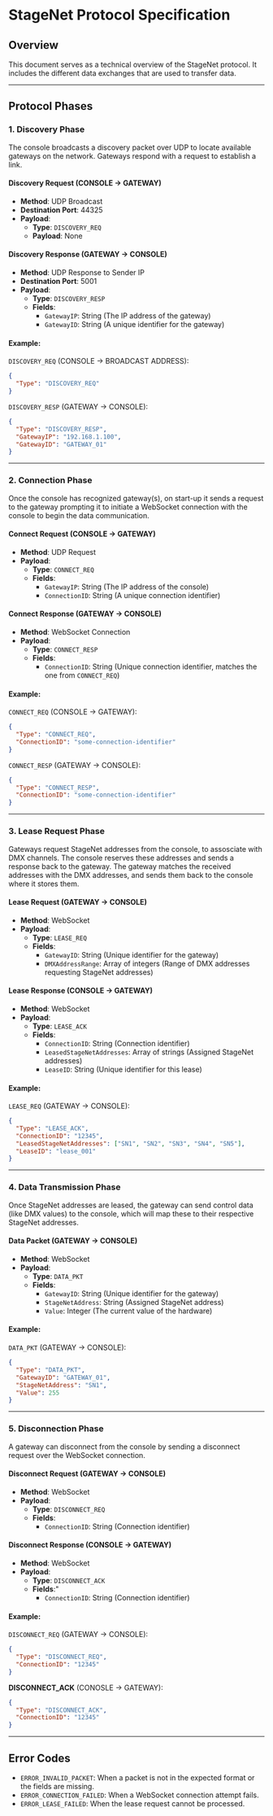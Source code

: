# StageNet Protocol Specification

## Overview
This document serves as a technical overview of the StageNet protocol. It includes the different data exchanges that are used to transfer data.

---

## Protocol Phases

### 1. Discovery Phase
The console broadcasts a discovery packet over UDP to locate available gateways on the network. Gateways respond with a request to establish a link.

#### **Discovery Request (CONSOLE → GATEWAY)**
- **Method**: UDP Broadcast
- **Destination Port**: 44325
- **Payload**:
  - **Type**: `DISCOVERY_REQ`
  - **Payload**: None

#### **Discovery Response (GATEWAY → CONSOLE)**
- **Method**: UDP Response to Sender IP
- **Destination Port**: 5001
- **Payload**:
  - **Type**: `DISCOVERY_RESP`
  - **Fields**:
    - `GatewayIP`: String (The IP address of the gateway)
    - `GatewayID`: String (A unique identifier for the gateway)

#### Example:
`DISCOVERY_REQ` (CONSOLE → BROADCAST ADDRESS):

```json
{
  "Type": "DISCOVERY_REQ"
}
```

`DISCOVERY_RESP` (GATEWAY → CONSOLE):
```json
{
  "Type": "DISCOVERY_RESP",
  "GatewayIP": "192.168.1.100",
  "GatewayID": "GATEWAY_01"
}
```

---

### 2. Connection Phase

Once the console has recognized gateway(s), on start-up it sends a request to the gateway prompting it to initiate a WebSocket connection with the console to begin the data communication.

#### **Connect Request (CONSOLE → GATEWAY)**
- **Method**: UDP Request
- **Payload**:
  - **Type**: `CONNECT_REQ`
  - **Fields**:
    - `GatewayIP`: String (The IP address of the console)
    - `ConnectionID`: String (A unique connection identifier)

#### **Connect Response (GATEWAY → CONSOLE)**
- **Method**: WebSocket Connection
- **Payload**:
  - **Type**: `CONNECT_RESP`
  - **Fields**:
    - `ConnectionID`: String (Unique connection identifier, matches the one from `CONNECT_REQ`)

#### Example:
`CONNECT_REQ` (CONSOLE → GATEWAY):

```json
{
  "Type": "CONNECT_REQ",
  "ConnectionID": "some-connection-identifier"
}
```

`CONNECT_RESP` (GATEWAY → CONSOLE):

```json
{
  "Type": "CONNECT_RESP",
  "ConnectionID": "some-connection-identifier"
}
```

---

### 3. Lease Request Phase
Gateways request StageNet addresses from the console, to assosciate with DMX channels. The console reserves these addresses and sends a response back to the gateway. The gateway matches the received addresses with the DMX addresses, and sends them back to the console where it stores them.

#### **Lease Request (GATEWAY → CONSOLE)**
- **Method**: WebSocket
- **Payload**:
  - **Type**: `LEASE_REQ`
  - **Fields**:
    - `GatewayID`: String (Unique identifier for the gateway)
    - `DMXAddressRange`: Array of integers (Range of DMX addresses requesting StageNet addresses)

#### **Lease Response (CONSOLE → GATEWAY)**
- **Method**: WebSocket
- **Payload**:
  - **Type**: `LEASE_ACK`
  - **Fields**:
    - `ConnectionID`: String (Connection identifier)
    - `LeasedStageNetAddresses`: Array of strings (Assigned StageNet addresses)
    - `LeaseID`: String (Unique identifier for this lease)

#### Example:
`LEASE_REQ` (GATEWAY → CONSOLE):

```json
{
  "Type": "LEASE_ACK",
  "ConnectionID": "12345",
  "LeasedStageNetAddresses": ["SN1", "SN2", "SN3", "SN4", "SN5"],
  "LeaseID": "lease_001"
}
```

---

### 4. Data Transmission Phase
Once StageNet addresses are leased, the gateway can send control data (like DMX values) to the console, which will map these to their respective StageNet addresses.

#### **Data Packet (GATEWAY → CONSOLE)**
- **Method**: WebSocket
- **Payload**:
  - **Type**: `DATA_PKT`
  - **Fields**:
    - `GatewayID`: String (Unique identifier for the gateway)
    - `StageNetAddress`: String (Assigned StageNet address)
    - `Value`: Integer (The current value of the hardware)

#### Example:
`DATA_PKT` (GATEWAY → CONSOLE):

```json
{
  "Type": "DATA_PKT",
  "GatewayID": "GATEWAY_01",
  "StageNetAddress": "SN1",
  "Value": 255
}
```

---

### 5. Disconnection Phase
A gateway can disconnect from the console by sending a disconnect request over the WebSocket connection.

#### **Disconnect Request (GATEWAY → CONSOLE)**
- **Method**: WebSocket
- **Payload**:
  - **Type**: `DISCONNECT_REQ`
  - **Fields**:
    - `ConnectionID`: String (Connection identifier)

#### **Disconnect Response (CONSOLE → GATEWAY)**
- **Method**: WebSocket
- **Payload**:
  - **Type**: `DISCONNECT_ACK`
  - **Fields**:"
    - `ConnectionID`: String (Connection identifier)

#### Example:
`DISCONNECT_REQ` (GATEWAY → CONSOLE):

```json
{
  "Type": "DISCONNECT_REQ",
  "ConnectionID": "12345"
}
```

**DISCONNECT_ACK** (CONOSLE → GATEWAY):
```json
{
  "Type": "DISCONNECT_ACK",
  "ConnectionID": "12345"
}
```

---

## Error Codes
- `ERROR_INVALID_PACKET`: When a packet is not in the expected format or the fields are missing.
- `ERROR_CONNECTION_FAILED`: When a WebSocket connection attempt fails.
- `ERROR_LEASE_FAILED`: When the lease request cannot be processed.
